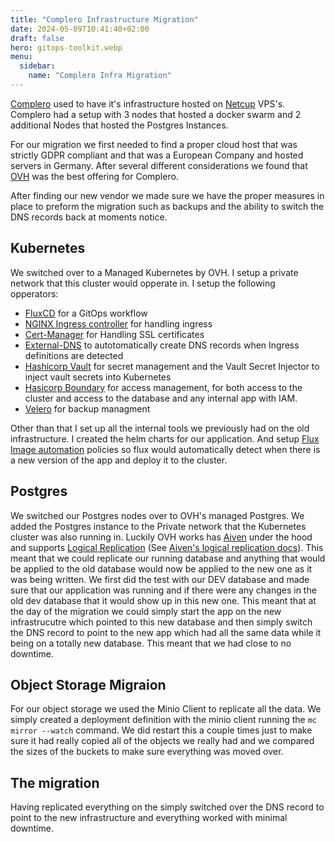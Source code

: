 ```yaml
---
title: "Complero Infrastructure Migration"
date: 2024-05-09T10:41:40+02:00
draft: false
hero: gitops-toolkit.webp
menu:
  sidebar:
    name: "Complero Infra Migration"
---
```


[Complero](https://complero.com) used to have it's infrastructure hosted on [Netcup](https://www.netcup.eu) VPS's.
Complero had a setup with 3 nodes that hosted a docker swarm and 2 additional Nodes that hosted the Postgres Instances.

For our migration we first needed to find a proper cloud host that was strictly GDPR compliant and that was a European Company and hosted servers in Germany.
After several different considerations we found that [OVH](https://www.ovhcloud.com) was the best offering for Complero.

After finding our new vendor we made sure we have the proper measures in place to preform the migration such as backups and the ability to switch the DNS records back at moments notice.

## Kubernetes

We switched over to a Managed Kubernetes by OVH.
I setup a private network that this cluster would opperate in.
I setup the following opperators:
- [FluxCD](https://fluxcd.io) for a GitOps workflow
- [NGINX Ingress controller](https://github.com/kubernetes/ingress-nginx) for handling ingress
- [Cert-Manager](https://cert-manager.io) for Handling SSL certificates
- [External-DNS](https://github.com/kubernetes-sigs/external-dns) to autotomatically create DNS records when Ingress definitions are detected
- [Hashicorp Vault](https://www.vaultproject.io) for secret management and the Vault Secret Injector to inject vault secrets into Kubernetes
- [Hasicorp Boundary](https://www.boundaryproject.io) for access management, for both access to the cluster and access to the database and any internal app with IAM.
- [Velero](https://velero.io) for backup managment

Other than that I set up all the internal tools we previously had on the old infrastructure.
I created the helm charts for our application. 
And setup [Flux Image automation](https://fluxcd.io/flux/guides/image-update/) policies so flux would automatically detect when there is a new version of the app and deploy it to the cluster.


## Postgres

We switched our Postgres nodes over to OVH's managed Postgres.
We added the Postgres instance to the Private network that the Kubernetes cluster was also running in.
Luckily OVH works has [Aiven](https://aiven.io) under the hood and supports [Logical Replication](https://www.postgresql.org/docs/current/logical-replication.html) (See [Aiven's logical replication docs](https://aiven.io/docs/products/postgresql/howto/setup-logical-replication)).
This meant that we could replicate our running database and anything that would be applied to the old database would now be applied to the new one as it was being written.
We first did the test with our DEV database and made sure that our application was running and if there were any changes in the old dev database that it would show up in this new one. 
This meant that at the day of the migration we could simply start the app on the new infrastrucutre which pointed to this new database and then simply switch the DNS record to point to the new app which had all the same data while it being on a totally new database.
This meant that we had close to no downtime.

## Object Storage Migraion

For our object storage we used the Minio Client to replicate all the data.
We simply created a deployment definition with the minio client running the `mc mirror --watch` command.
We did restart this a couple times just to make sure it had really copied all of the objects we really had and we compared the sizes of the buckets to make sure everything was moved over.

## The migration

Having replicated everything on the simply switched over the DNS record to point to the new infrastructure and everything worked with minimal downtime.
